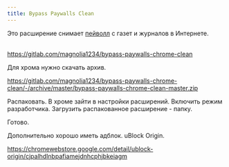 ```yaml
---
title: Bypass Paywalls Clean
---
```


Это расширение снимает [пейволл](https://ru.wikipedia.org/wiki/%D0%9F%D0%B5%D0%B9%D0%B2%D0%BE%D0%BB%D0%BB) c газет и журналов в Интернете.
<br><br>

<https://gitlab.com/magnolia1234/bypass-paywalls-chrome-clean>

Для хрома нужно скачать архив.

<https://gitlab.com/magnolia1234/bypass-paywalls-chrome-clean/-/archive/master/bypass-paywalls-chrome-clean-master.zip>

Распаковать. В хроме зайти в настройки расширений. Включить режим разработчика. Загрузить распакованное расширение - папку.

Готово.

Дополнительно хорошо иметь адблок. uBlock Origin.

<https://chromewebstore.google.com/detail/ublock-origin/cjpalhdlnbpafiamejdnhcphjbkeiagm>
